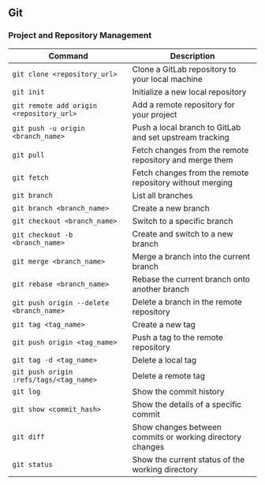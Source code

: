 ## **Git**

### **Project and Repository Management**
| Command                                        | Description                                                |
|------------------------------------------------|------------------------------------------------------------|
| `git clone <repository_url>`                   | Clone a GitLab repository to your local machine            |
| `git init`                                     | Initialize a new local repository                          |
| `git remote add origin <repository_url>`       | Add a remote repository for your project                   |
| `git push -u origin <branch_name>`             | Push a local branch to GitLab and set upstream tracking    |
| `git pull`                                     | Fetch changes from the remote repository and merge them    |
| `git fetch`                                    | Fetch changes from the remote repository without merging   |
| `git branch`                                   | List all branches                                          |
| `git branch <branch_name>`                     | Create a new branch                                        |
| `git checkout <branch_name>`                   | Switch to a specific branch                                |
| `git checkout -b <branch_name>`                | Create and switch to a new branch                          |
| `git merge <branch_name>`                      | Merge a branch into the current branch                     |
| `git rebase <branch_name>`                     | Rebase the current branch onto another branch              |
| `git push origin --delete <branch_name>`       | Delete a branch in the remote repository                   |
| `git tag <tag_name>`                           | Create a new tag                                           |
| `git push origin <tag_name>`                   | Push a tag to the remote repository                        |
| `git tag -d <tag_name>`                        | Delete a local tag                                         |
| `git push origin :refs/tags/<tag_name>`        | Delete a remote tag                                        |
| `git log`                                      | Show the commit history                                    |
| `git show <commit_hash>`                       | Show the details of a specific commit                      |
| `git diff`                                     | Show changes between commits or working directory changes  |
| `git status`                                   | Show the current status of the working directory           |
